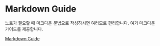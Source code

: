 # Markdown Guide
노트가 필요할 때 마크다운 문법으로 작성하시면 여러모로 편리합니다. 여기 마크다운 가이드를 제공합니다.

[Markdown Guide](https://gist.github.com/ihoneymon/652be052a0727ad59601)